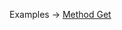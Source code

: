<p class="ExampleLinks">Examples <span class="ExampleLinksTitleSeparator">-></span> <a href="../../examples/transport-http-method-get">Method Get</a></p>

